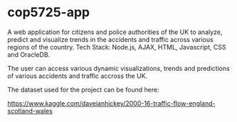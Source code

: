 # cop5725-app

A web application for citizens and police authorities of the UK to analyze, predict and visualize trends in the accidents
and traffic across various regions of the country. Tech Stack: Node.js, AJAX, HTML, Javascript, CSS and OracleDB.

The user can access various dynamic visualizations, trends and predictions of various accidents and traffic accross the UK.

The dataset used for the project can be found here:

https://www.kaggle.com/daveianhickey/2000-16-traffic-flow-england-scotland-wales

